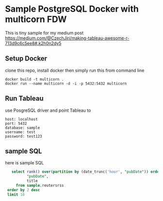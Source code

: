 # Sample PostgreSQL Docker with multicorn FDW
This is tiny sample for my medium post https://medium.com/@CzechJiri/making-tableau-awesome-r-713d9c6c5ee8#.k2h0n2dy5


## Setup Docker
clone this repo, install docker then simply run this from command line

```
docker build -t multicorn .
docker run --name multicorn -d -i -p 5432:5432 multicorn
```

## Run Tableau
use PosgreSQL driver and point Tableau to

```
host: localhost
port: 5432
database: sample
username: test
password: test123
```


## sample SQL
here is sample SQL

```sql
   select rank() over(partition by (date_trunc('hour', "pubDate")) order by "pubDate" desc), 
          "pubDate", 
          title 
     from sample.reutersrss 
 order by 2 desc 
 limit 10
 ```
